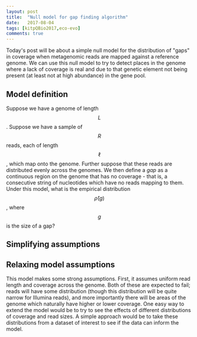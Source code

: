 ```yaml
---
layout: post
title:  "Null model for gap finding algorithm"
date:   2017-08-04
tags: [kitpQBio2017,eco-evo]
comments: true
---
```


Today's post will be about a simple null model for the distribution of "gaps" in coverage when metagenomic reads are mapped
against a reference genome. We can use this null model to try to detect places in the genome where a lack of coverage is real
and due to that genetic element not being present (at least not at high abundance) in the gene pool.

## Model definition

Suppose we have a genome of length $$L$$. Suppose we have a sample of $$R$$ reads, each of length $$\ell$$, which map
onto the genome. Further suppose that these reads are distributed evenly across the genomes. We then define a _gap_ as a
continuous region on the genome that has no coverage - that is, a consecutive string of nucleotides which have no
reads mapping to them. Under this model, what is the empirical distribution $$\hat{\rho}(g)$$, where $$g$$ is the size of a
gap?

## Simplifying assumptions



## Relaxing model assumptions

This model makes some strong assumptions. First, it assumes uniform read length and coverage across the genome. Both of these
are expected to fail; reads will have some distribution (though this distribution will be quite narrow for Illumina reads),
and more importantly there will be areas of the genome which naturally have higher or lower coverage. One easy
way to extend the model would be to try to see the effects of different distributions of coverage and read sizes. A simple
approach would be to take these distributions from a dataset of interest to see if the data can inform the model.


